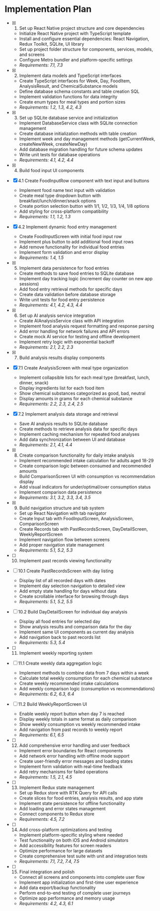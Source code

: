 # Implementation Plan

- [x] 1. Set up React Native project structure and core dependencies
  - Initialize React Native project with TypeScript template
  - Install and configure essential dependencies: React Navigation, Redux Toolkit, SQLite, UI library
  - Set up project folder structure for components, services, models, and screens
  - Configure Metro bundler and platform-specific settings
  - _Requirements: 7.1, 7.3_

- [x] 2. Implement data models and TypeScript interfaces
  - Create TypeScript interfaces for Week, Day, FoodItem, AnalysisResult, and ChemicalSubstance models
  - Define database schema constants and table creation SQL
  - Implement validation functions for data integrity
  - Create enum types for meal types and portion sizes
  - _Requirements: 1.2, 1.3, 4.2, 4.3_

- [x] 3. Set up SQLite database service and initialization
  - Implement DatabaseService class with SQLite connection management
  - Create database initialization methods with table creation
  - Implement week and day management methods (getCurrentWeek, createNewWeek, createNewDay)
  - Add database migration handling for future schema updates
  - Write unit tests for database operations
  - _Requirements: 4.1, 4.2, 4.4_

- [x] 4. Build food input UI components
- [x] 4.1 Create FoodInputRow component with text input and buttons
  - Implement food name text input with validation
  - Create meal type dropdown button with breakfast/lunch/dinner/snack options
  - Create portion selection button with 1/1, 1/2, 1/3, 1/4, 1/8 options
  - Add styling for cross-platform compatibility
  - _Requirements: 1.1, 1.2, 1.3_

- [x] 4.2 Implement dynamic food entry management
  - Create FoodInputScreen with initial food input row
  - Implement plus button to add additional food input rows
  - Add remove functionality for individual food entries
  - Implement form validation and error display
  - _Requirements: 1.4, 1.5_

- [x] 5. Implement data persistence for food entries
  - Create methods to save food entries to SQLite database
  - Implement day tracking logic (increment day counter on new app sessions)
  - Add food entry retrieval methods for specific days
  - Create data validation before database storage
  - Write unit tests for food entry persistence
  - _Requirements: 4.1, 4.2, 4.3, 4.4_

- [x] 6. Set up AI analysis service integration
  - Create AIAnalysisService class with API integration
  - Implement food analysis request formatting and response parsing
  - Add error handling for network failures and API errors
  - Create mock AI service for testing and offline development
  - Implement retry logic with exponential backoff
  - _Requirements: 2.1, 2.2, 2.3_

- [x] 7. Build analysis results display components
- [x] 7.1 Create AnalysisScreen with meal type organization
  - Implement collapsible lists for each meal type (breakfast, lunch, dinner, snack)
  - Display ingredients list for each food item
  - Show chemical substances categorized as good, bad, neutral
  - Display amounts in grams for each chemical substance
  - _Requirements: 2.2, 2.3, 2.4, 2.5_

- [x] 7.2 Implement analysis data storage and retrieval
  - Save AI analysis results to SQLite database
  - Create methods to retrieve analysis data for specific days
  - Implement caching mechanism for repeated food analyses
  - Add data synchronization between UI and database
  - _Requirements: 2.1, 4.1, 4.4_

- [x] 8. Create comparison functionality for daily intake analysis
  - Implement recommended intake calculation for adults aged 18-29
  - Create comparison logic between consumed and recommended amounts
  - Build ComparisonScreen UI with consumption vs recommendation display
  - Add visual indicators for under/optimal/over consumption status
  - Implement comparison data persistence
  - _Requirements: 3.1, 3.2, 3.3, 3.4, 3.5_

- [x] 9. Build navigation structure and tab system
  - Set up React Navigation with tab navigator
  - Create Input tab with FoodInputScreen, AnalysisScreen, ComparisonScreen
  - Create Records tab with PastRecordsScreen, DayDetailScreen, WeeklyReportScreen
  - Implement navigation flow between screens
  - Add proper navigation state management
  - _Requirements: 5.1, 5.2, 5.3_

- [ ] 10. Implement past records viewing functionality
- [ ] 10.1 Create PastRecordsScreen with day listing
  - Display list of all recorded days with dates
  - Implement day selection navigation to detailed view
  - Add empty state handling for days without data
  - Create scrollable interface for browsing through days
  - _Requirements: 5.1, 5.2, 5.5_

- [ ] 10.2 Build DayDetailScreen for individual day analysis
  - Display all food entries for selected day
  - Show analysis results and comparison data for the day
  - Implement same UI components as current day analysis
  - Add navigation back to past records list
  - _Requirements: 5.3, 5.4_

- [ ] 11. Implement weekly reporting system
- [ ] 11.1 Create weekly data aggregation logic
  - Implement methods to combine data from 7 days within a week
  - Calculate total weekly consumption for each chemical substance
  - Create weekly recommended intake calculations
  - Add weekly comparison logic (consumption vs recommendations)
  - _Requirements: 6.2, 6.3, 6.4_

- [ ] 11.2 Build WeeklyReportScreen UI
  - Enable weekly report button when day 7 is reached
  - Display weekly totals in same format as daily comparison
  - Show weekly consumption vs weekly recommended intake
  - Add navigation from past records to weekly report
  - _Requirements: 6.1, 6.5_

- [ ] 12. Add comprehensive error handling and user feedback
  - Implement error boundaries for React components
  - Add network error handling with offline mode support
  - Create user-friendly error messages and loading states
  - Implement form validation with real-time feedback
  - Add retry mechanisms for failed operations
  - _Requirements: 1.5, 2.1, 4.5_

- [ ] 13. Implement Redux state management
  - Set up Redux store with RTK Query for API calls
  - Create slices for food entries, analysis results, and app state
  - Implement state persistence for offline functionality
  - Add loading and error states management
  - Connect components to Redux store
  - _Requirements: 4.5, 7.2_

- [ ] 14. Add cross-platform optimizations and testing
  - Implement platform-specific styling where needed
  - Test functionality on both iOS and Android simulators
  - Add accessibility features for screen readers
  - Optimize performance for large datasets
  - Create comprehensive test suite with unit and integration tests
  - _Requirements: 7.1, 7.2, 7.4, 7.5_

- [ ] 15. Final integration and polish
  - Connect all screens and components into complete user flow
  - Implement app initialization and first-time user experience
  - Add data export/backup functionality
  - Perform end-to-end testing of complete user journeys
  - Optimize app performance and memory usage
  - _Requirements: 4.2, 4.3, 6.1_